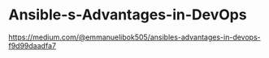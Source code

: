 # Ansible-s-Advantages-in-DevOps
https://medium.com/@emmanuelibok505/ansibles-advantages-in-devops-f9d99daadfa7
